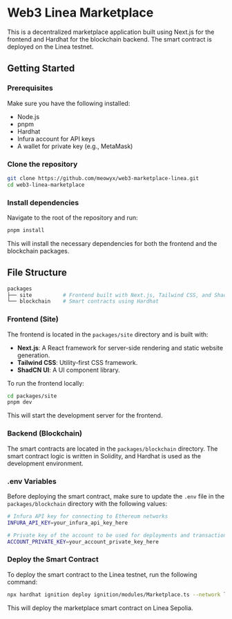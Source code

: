 # Web3 Linea Marketplace

This is a decentralized marketplace application built using Next.js for the frontend and Hardhat for the blockchain backend. The smart contract is deployed on the Linea testnet.

## Getting Started

### Prerequisites

Make sure you have the following installed:

- Node.js
- pnpm
- Hardhat
- Infura account for API keys
- A wallet for private key (e.g., MetaMask)

### Clone the repository

```bash
git clone https://github.com/meowyx/web3-marketplace-linea.git
cd web3-linea-marketplace

```

### Install dependencies

Navigate to the root of the repository and run:

```bash
pnpm install

```

This will install the necessary dependencies for both the frontend and the blockchain packages.

## File Structure

```bash
packages
├── site          # Frontend built with Next.js, Tailwind CSS, and ShadCN UI
└── blockchain    # Smart contracts using Hardhat

```

### Frontend (Site)

The frontend is located in the `packages/site` directory and is built with:

- **Next.js**: A React framework for server-side rendering and static website generation.
- **Tailwind CSS**: Utility-first CSS framework.
- **ShadCN UI**: A UI component library.

To run the frontend locally:

```bash
cd packages/site
pnpm dev

```

This will start the development server for the frontend.

### Backend (Blockchain)

The smart contracts are located in the `packages/blockchain` directory. The smart contract logic is written in Solidity, and Hardhat is used as the development environment.

### .env Variables

Before deploying the smart contract, make sure to update the `.env` file in the `packages/blockchain` directory with the following values:

```bash
# Infura API key for connecting to Ethereum networks
INFURA_API_KEY=your_infura_api_key_here

# Private key of the account to be used for deployments and transactions
ACCOUNT_PRIVATE_KEY=your_account_private_key_here

```

### Deploy the Smart Contract

To deploy the smart contract to the Linea testnet, run the following command:

```bash
npx hardhat ignition deploy ignition/modules/Marketplace.ts --network linea-testnet

```

This will deploy the marketplace smart contract on Linea Sepolia.
